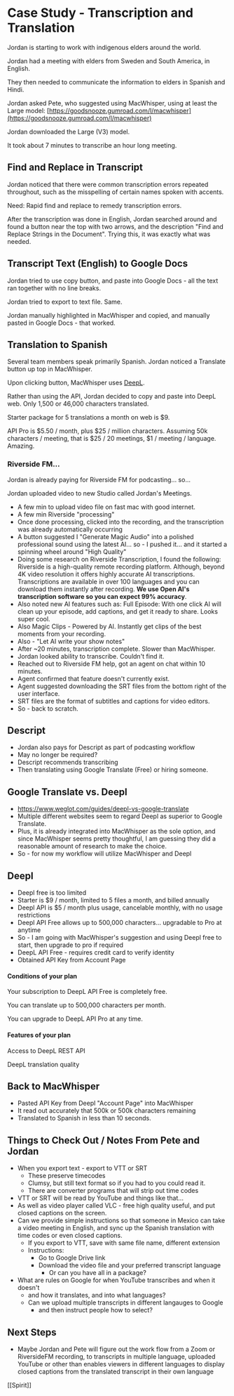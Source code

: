 # Case Study - Transcription and Translation

Jordan is starting to work with indigenous elders around the world. 

Jordan had a meeting with elders from Sweden and South America, in English. 

They then needed to communicate the information to elders in Spanish and Hindi. 

Jordan asked Pete, who suggested using MacWhisper, using at least the Large model:  [https://goodsnooze.gumroad.com/l/macwhisper](https://goodsnooze.gumroad.com/l/macwhisper)

Jordan downloaded the Large (V3) model. 

It took about 7 minutes to transcribe an hour long meeting. 

## Find and Replace in Transcript

Jordan noticed that there were common transcription errors repeated throughout, such as the misspelling of certain names spoken with accents. 

Need: Rapid find and replace to remedy transcription errors. 

After the transcription was done in English, Jordan searched around and found a button near the top with two arrows, and the description "Find and Replace Strings in the Document". Trying this, it was exactly what was needed. 

## Transcript Text (English) to Google Docs

Jordan tried to use copy button, and paste into Google Docs - all the text ran together with no line breaks. 

Jordan tried to export to text file. Same. 

Jordan manually highlighted in MacWhisper and copied, and manually pasted in Google Docs - that worked. 

## Translation to Spanish

Several team members speak primarily Spanish. Jordan noticed a Translate button up top in MacWhisper. 

Upon clicking button, MacWhisper uses [DeepL](https://www.deepl.com/translator). 

Rather than using the API, Jordan decided to copy and paste into DeepL web. Only 1,500 or 46,000 characters translated. 

Starter package for 5 translations a month on web is $9. 

API Pro is $5.50 / month, plus $25 / million characters. Assuming 50k characters / meeting, that is $25 / 20 meetings, $1 / meeting / language. Amazing. 

### Riverside FM... 

Jordan is already paying for Riverside FM for podcasting... so... 

Jordan uploaded video to new Studio called Jordan's Meetings. 
- A few min to upload video file on fast mac with good internet.  
- A few min Riverside "processing"
- Once done processing, clicked into the recording, and the transcription was already automatically occurring 
- A button suggested I "Generate Magic Audio" into a polished professional sound using the latest AI... so - I pushed it... and it started a spinning wheel around "High Quality"
- Doing some research on Riverside Transcription, I found the following: Riverside is a high-quality remote recording platform. Although, beyond 4K video resolution it offers highly accurate AI transcriptions. Transcriptions are available in over 100 languages and you can download them instantly after recording. **We use Open AI's transcription software so you can expect 99% accuracy**.
- Also noted new AI features such as: Full Episode: With one click AI will clean up your episode, add captions, and get it ready to share. Looks super cool. 
- Also Magic Clips - Powered by AI. Instantly get clips of the best moments from your recording.
- Also - "Let AI write your show notes"
- After ~20 minutes, transcription complete. Slower than MacWhisper. 
- Jordan looked ability to transcribe. Couldn't find it. 
- Reached out to Riverside FM help, got an agent on chat within 10 minutes. 
- Agent confirmed that feature doesn't currently exist. 
- Agent suggested downloading the SRT files from the bottom right of the user interface. 
- SRT files are the format of subtitles and captions for video editors.
- So - back to scratch. 

## Descript

- Jordan also pays for Descript as part of podcasting workflow 
- May no longer be required? 
- Descript recommends transcribing 
- Then translating using Google Translate (Free) or hiring someone. 

## Google Translate vs. Deepl

- https://www.weglot.com/guides/deepl-vs-google-translate 
- Multiple different websites seem to regard Deepl as superior to Google Translate. 
- Plus, it is already integrated into MacWhisper as the sole option, and since MacWhisper seems pretty thoughtful, I am guessing they did a reasonable amount of research to make the choice. 
- So - for now my workflow will utilize MacWhisper and Deepl 

## Deepl

- Deepl free is too limited 
- Starter is $9 / month, limited to 5 files a month, and billed annually 
- Deepl API is $5 / month plus usage, cancelable monthly, with no usage restrictions 
- Deepl API Free allows up to 500,000 characters... upgradable to Pro at anytime
- So - I am going with MacWhisper's suggestion and using Deepl free to start, then upgrade to pro if required 
- DeepL API Free - requires credit card to verify identity
- Obtained API Key from Account Page
#### Conditions of your plan

Your subscription to DeepL API Free is completely free.

You can translate up to 500,000 characters per month.

You can upgrade to DeepL API Pro at any time.

#### Features of your plan

Access to DeepL REST API

DeepL translation quality

## Back to MacWhisper

- Pasted API Key from Deepl "Account Page" into MacWhisper
- It read out accurately that 500k or 500k characters remaining  
- Translated to Spanish in less than 10 seconds. 

## Things to Check Out / Notes From Pete and Jordan 

- When you export text - export to VTT or SRT 
	- These preserve timecodes  
	- Clumsy, but still text format so if you had to you could read it. 
	- There are converter programs that will strip out time codes 
- VTT or SRT will be read by YouTube and things like that... 
- As well as video player called VLC - free high quality useful, and put closed captions on the screen.  
- Can we provide simple instructions so that someone in Mexico can take a video meeting in English, and sync up the Spanish translation with time codes or even closed captions. 
	- If you export to VTT, save with same file name, different extension 
	- Instructions: 
		- Go to Google Drive link 
		- Download the video file and your preferred transcript language 
			- Or can you have all in a package? 
- What are rules on Google for when YouTube transcribes and when it doesn't 
	- and how it translates, and into what languages?  
	- Can we upload multiple transcripts in different langauges to Google
		- and then instruct people how to select? 

## Next Steps

- Maybe Jordan and Pete will figure out the work flow from a Zoom or RiversideFM recording, to transcripts in multiple language, uploaded YouTube or other than enables viewers in different languages to display closed captions from the translated transcript in their own language

[[Spirit]] 












